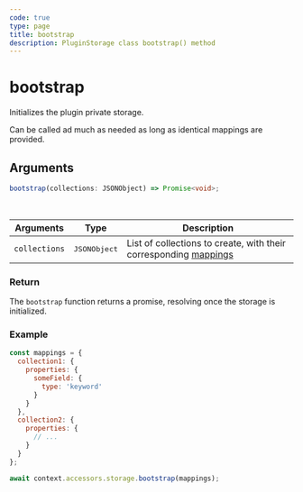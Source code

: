 ```yaml
---
code: true
type: page
title: bootstrap
description: PluginStorage class bootstrap() method
---
```


# bootstrap

Initializes the plugin private storage.

Can be called ad much as needed as long as identical mappings are provided.


## Arguments

```ts
bootstrap(collections: JSONObject) => Promise<void>;
```

<br/>

| Arguments     | Type              | Description                                                                                                                        |
| ------------- | ----------------- | ---------------------------------------------------------------------------------------------------------------------------------- |
| `collections` | <pre>JSONObject</pre> | List of collections to create, with their corresponding [mappings](/core/2/guides/main-concepts/data-storage#collection-mappings) |

### Return

The `bootstrap` function returns a promise, resolving once the storage is initialized.

### Example

```js
const mappings = {
  collection1: {
    properties: {
      someField: {
        type: 'keyword'
      }
    }
  },
  collection2: {
    properties: {
      // ...
    }
  }
};

await context.accessors.storage.bootstrap(mappings);
```
